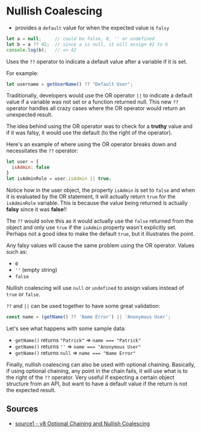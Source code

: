# Nullish Coalescing

- provides a `default` value for when the expected value is `falsy`

```js
let a = null;     // could be false, 0, '' or undefined
let b = a ?? 42;  // since a is null, it will assign 42 to b
console.log(b);   // => 42
```

Uses the `??` operator to indicate a default value after a variable if it is set.

For example:

```js
let username = getUserName() ?? "Default User";
```

Traditionally, developers would use the OR operator `||` to indicate a default value if a variable was not set or a function returned null. This new `??` operator handles all crazy cases where the OR operator would return an unexpected result.

The idea behind using the OR operator was to check for a **truthy** value and if it was falsy, it would use the default (to the right of the operator).

Here's an example of where using the OR operator breaks down and necessitates the `??` operator:

```js
let user = {
  isAdmin: false
}
let isAdminRole = user.isAdmin || true;
```

Notice how in the user object, the property `isAdmin` is set to `false` and when it is evaluated by the OR statement, it will actually return `true` for the `isAdminRole` variable. This is because the value being returned is actually **falsy** since it was **false**!!

The `??` would solve this as it would actually use the `false` returned from the object and only use `true` if the `isAdmin` property wasn't explicitly set. Perhaps not a good idea to make the default `true`, but it illustrates the point.

Any falsy values will cause the same problem using the OR operator. Values such as:

- `0`
- `''` (empty string)
- `false`

Nullish coalescing will use `null` or `undefined` to assign values instead of `true` or `false`.

`??` and `||` can be used together to have some great validation:

```js
const name = (getName() ?? 'Name Error') || 'Anonymous User';
```

Let's see what happens with some sample data:

- `getName()` returns `"Patrick"` => `name === "Patrick"`
- `getName()` returns `''` => `name === "Anonymous User"`
- `getName()` returns `null` => `name === "Name Error"`

Finally, nullish coalescing can also be used with optional chaining. Basically, if using optional chaining, any point in the chain fails, it will use what is to the right of the `??` operator. Very useful if expecting a certain object structure from an API, but want to have a default value if the return is not the expected result.

## Sources

- [source1 - v8 Optional Chaining and Nullish Coalescing](https://alligator.io/js/v8-optional-chaining-nullish-coalescing/#nullish-coalescing)
